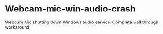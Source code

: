 # Webcam-mic-win-audio-crash
Webcam Mic shutting down Windows audio service: Complete walkthrough workaround
